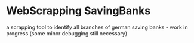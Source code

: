 # WebScrapping SavingBanks
 a scrapping tool to identify all branches of german saving banks - work in progress (some minor debugging still necessary)
